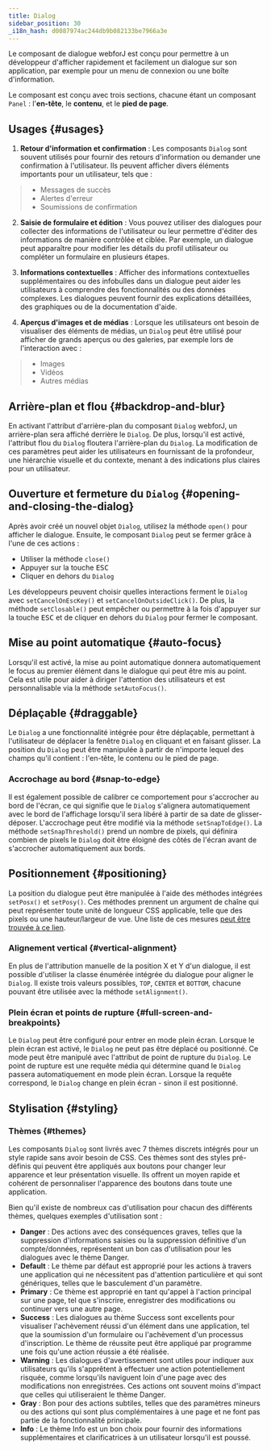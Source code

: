 ```yaml
---
title: Dialog
sidebar_position: 30
_i18n_hash: d0087974ac244db9b082133be7966a3e
---
```

<DocChip chip='shadow' />
<DocChip chip='name' label="dwc-dialog" />
<DocChip chip='since' label='23.06' />
<JavadocLink type="dialog" location="com/webforj/component/dialog/Dialog" top='true'/>

Le composant de dialogue webforJ est conçu pour permettre à un développeur d'afficher rapidement et facilement un dialogue sur son application, par exemple pour un menu de connexion ou une boîte d'information.

Le composant est conçu avec trois sections, chacune étant un composant `Panel` : l'**en-tête**, le **contenu**, et le **pied de page**.

<ComponentDemo 
path='/webforj/dialogsections?' 
javaE='https://raw.githubusercontent.com/webforj/webforj-documentation/refs/heads/main/src/main/java/com/webforj/samples/views/dialog/DialogSectionsView.java'
height = '225px'
/>

## Usages {#usages}

1. **Retour d'information et confirmation** : Les composants `Dialog` sont souvent utilisés pour fournir des retours d'information ou demander une confirmation à l'utilisateur. Ils peuvent afficher divers éléments importants pour un utilisateur, tels que :

  >- Messages de succès 
  >- Alertes d'erreur
  >- Soumissions de confirmation

2. **Saisie de formulaire et édition** : Vous pouvez utiliser des dialogues pour collecter des informations de l'utilisateur ou leur permettre d'éditer des informations de manière contrôlée et ciblée. Par exemple, un dialogue peut apparaître pour modifier les détails du profil utilisateur ou compléter un formulaire en plusieurs étapes.

3. **Informations contextuelles** : Afficher des informations contextuelles supplémentaires ou des infobulles dans un dialogue peut aider les utilisateurs à comprendre des fonctionnalités ou des données complexes. Les dialogues peuvent fournir des explications détaillées, des graphiques ou de la documentation d'aide.

4. **Aperçus d'images et de médias** : Lorsque les utilisateurs ont besoin de visualiser des éléments de médias, un `Dialog` peut être utilisé pour afficher de grands aperçus ou des galeries, par exemple lors de l'interaction avec :
  >- Images
  >- Vidéos
  >- Autres médias

## Arrière-plan et flou {#backdrop-and-blur}

En activant l'attribut d'arrière-plan du composant `Dialog` webforJ, un arrière-plan sera affiché derrière le `Dialog`. De plus, lorsqu'il est activé, l'attribut flou du `Dialog` floutera l'arrière-plan du `Dialog`. La modification de ces paramètres peut aider les utilisateurs en fournissant de la profondeur, une hiérarchie visuelle et du contexte, menant à des indications plus claires pour un utilisateur.

<ComponentDemo 
path='/webforj/dialogbackdropblur?' 
javaE='https://raw.githubusercontent.com/webforj/webforj-documentation/refs/heads/main/src/main/java/com/webforj/samples/views/dialog/DialogBackdropBlurView.java'
height = '300px'
/>

## Ouverture et fermeture du `Dialog` {#opening-and-closing-the-dialog}

Après avoir créé un nouvel objet `Dialog`, utilisez la méthode `open()` pour afficher le dialogue. Ensuite, le composant `Dialog` peut se fermer grâce à l'une de ces actions :
- Utiliser la méthode `close()`
- Appuyer sur la touche <kbd>ESC</kbd>
- Cliquer en dehors du `Dialog`

Les développeurs peuvent choisir quelles interactions ferment le `Dialog` avec `setCancelOnEscKey()` et `setCancelOnOutsideClick()`. De plus, la méthode `setClosable()` peut empêcher ou permettre à la fois d'appuyer sur la touche <kbd>ESC</kbd> et de cliquer en dehors du `Dialog` pour fermer le composant.

<ComponentDemo 
path='/webforj/dialogclose?' 
javaE='https://raw.githubusercontent.com/webforj/webforj-documentation/refs/heads/main/src/main/java/com/webforj/samples/views/dialog/DialogCloseView.java'
height = '350px'
/>

## Mise au point automatique {#auto-focus}

Lorsqu'il est activé, la mise au point automatique donnera automatiquement le focus au premier élément dans le dialogue qui peut être mis au point. Cela est utile pour aider à diriger l'attention des utilisateurs et est personnalisable via la méthode `setAutoFocus()`.

<ComponentDemo 
path='/webforj/dialogautofocus?' 
javaE='https://raw.githubusercontent.com/webforj/webforj-documentation/refs/heads/main/src/main/java/com/webforj/samples/views/dialog/DialogAutoFocusView.java'
height = '350px'
/>

## Déplaçable {#draggable}

Le `Dialog` a une fonctionnalité intégrée pour être déplaçable, permettant à l'utilisateur de déplacer la fenêtre `Dialog` en cliquant et en faisant glisser. La position du `Dialog` peut être manipulée à partir de n'importe lequel des champs qu'il contient : l'en-tête, le contenu ou le pied de page.

### Accrochage au bord {#snap-to-edge}
Il est également possible de calibrer ce comportement pour s'accrocher au bord de l'écran, ce qui signifie que le `Dialog` s'alignera automatiquement avec le bord de l'affichage lorsqu'il sera libéré à partir de sa date de glisser-déposer. L'accrochage peut être modifié via la méthode `setSnapToEdge()`. La méthode `setSnapThreshold()` prend un nombre de pixels, qui définira combien de pixels le `Dialog` doit être éloigné des côtés de l'écran avant de s'accrocher automatiquement aux bords.

<ComponentDemo 
path='/webforj/dialogdraggable?' 
javaE='https://raw.githubusercontent.com/webforj/webforj-documentation/refs/heads/main/src/main/java/com/webforj/samples/views/dialog/DialogDraggableView.java'
height = '350px'
/>

## Positionnement {#positioning}

La position du dialogue peut être manipulée à l'aide des méthodes intégrées `setPosx()` et `setPosy()`. Ces méthodes prennent un argument de chaîne qui peut représenter toute unité de longueur CSS applicable, telle que des pixels ou une hauteur/largeur de vue. Une liste de ces mesures [peut être trouvée à ce lien](https://developer.mozilla.org/en-US/docs/Learn/CSS/Building_blocks/Values_and_units#numbers_lengths_and_percentages).

<ComponentDemo 
path='/webforj/dialogpositioning?' 
javaE='https://raw.githubusercontent.com/webforj/webforj-documentation/refs/heads/main/src/main/java/com/webforj/samples/views/dialog/DialogPositioningView.java'
height = '350px'
/>

### Alignement vertical {#vertical-alignment}

En plus de l'attribution manuelle de la position X et Y d'un dialogue, il est possible d'utiliser la classe énumérée intégrée du dialogue pour aligner le `Dialog`. Il existe trois valeurs possibles, `TOP`, `CENTER` et `BOTTOM`, chacune pouvant être utilisée avec la méthode `setAlignment()`.

<ComponentDemo 
path='/webforj/dialogalignments?' 
javaE='https://raw.githubusercontent.com/webforj/webforj-documentation/refs/heads/main/src/main/java/com/webforj/samples/views/dialog/DialogAlignmentsView.java'
height = '550px'
/>

### Plein écran et points de rupture {#full-screen-and-breakpoints}

Le `Dialog` peut être configuré pour entrer en mode plein écran. Lorsque le plein écran est activé, le `Dialog` ne peut pas être déplacé ou positionné. Ce mode peut être manipulé avec l'attribut de point de rupture du `Dialog`. Le point de rupture est une requête média qui détermine quand le `Dialog` passera automatiquement en mode plein écran. Lorsque la requête correspond, le `Dialog` change en plein écran - sinon il est positionné.

## Stylisation {#styling}

### Thèmes {#themes}

Les composants `Dialog` sont livrés avec <JavadocLink type="foundation" location="com/webforj/component/dialog/Dialog.Theme.html">7 thèmes discrets </JavadocLink> intégrés pour un style rapide sans avoir besoin de CSS. Ces thèmes sont des styles pré-définis qui peuvent être appliqués aux boutons pour changer leur apparence et leur présentation visuelle. Ils offrent un moyen rapide et cohérent de personnaliser l'apparence des boutons dans toute une application.

Bien qu'il existe de nombreux cas d'utilisation pour chacun des différents thèmes, quelques exemples d'utilisation sont :

  - **Danger** : Des actions avec des conséquences graves, telles que la suppression d'informations saisies ou la suppression définitive d'un compte/données, représentent un bon cas d'utilisation pour les dialogues avec le thème Danger.
  - **Default** : Le thème par défaut est approprié pour les actions à travers une application qui ne nécessitent pas d'attention particulière et qui sont génériques, telles que le basculement d'un paramètre.
  - **Primary** : Ce thème est approprié en tant qu'appel à l'action principal sur une page, tel que s'inscrire, enregistrer des modifications ou continuer vers une autre page.
  - **Success** : Les dialogues au thème Success sont excellents pour visualiser l'achèvement réussi d'un élément dans une application, tel que la soumission d'un formulaire ou l'achèvement d'un processus d'inscription. Le thème de réussite peut être appliqué par programme une fois qu'une action réussie a été réalisée.
  - **Warning** : Les dialogues d'avertissement sont utiles pour indiquer aux utilisateurs qu'ils s'apprêtent à effectuer une action potentiellement risquée, comme lorsqu'ils naviguent loin d'une page avec des modifications non enregistrées. Ces actions ont souvent moins d'impact que celles qui utiliseraient le thème Danger.
  - **Gray** : Bon pour des actions subtiles, telles que des paramètres mineurs ou des actions qui sont plus complémentaires à une page et ne font pas partie de la fonctionnalité principale.
  - **Info** : Le thème Info est un bon choix pour fournir des informations supplémentaires et clarificatrices à un utilisateur lorsqu'il est poussé.

<ComponentDemo 
path='/webforj/dialogthemes?' 
javaE='https://raw.githubusercontent.com/webforj/webforj-documentation/refs/heads/main/src/main/java/com/webforj/samples/views/dialog/DialogThemesView.java'
height = '500px'
/>

<TableBuilder name="Dialog" />
